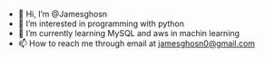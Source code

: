 - 👋 Hi, I’m @Jamesghosn
- 👀 I’m interested in programming with python
- 🌱 I’m currently learning MySQL and aws in machin learning
- 📫 How to reach me through email at jamesghosn0@gmail.com

<!---
Jamesghosn/Jamesghosn is a ✨ special ✨ repository because its `README.md` (this file) appears on your GitHub profile.
You can click the Preview link to take a look at your changes.
--->
